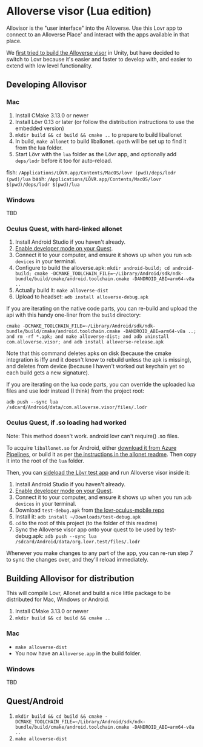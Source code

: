 # Alloverse visor (Lua edition)

Allovisor is the "user interface" into the Alloverse. Use this Lovr app to connect to an Alloverse Place' and interact with the apps available in that place.

We [first tried to build the Alloverse visor](https://github.com/alloverse/allovisor)
in Unity, but have decided to switch to Lovr because it's easier and faster to develop
with, and easier to extend with low level functionality.

## Developing Allovisor

### Mac

1. Install CMake 3.13.0 or newer
2. Install Lövr 0.13 or later (or follow the distribution instructions to use the embedded version)
3. `mkdir build && cd build && cmake ..` to prepare to build liballonet
4. In build, `make allonet` to build liballonet. `cpath` will be set up to find it from the lua folder.
5. Start Lövr with the `lua` folder as the Lövr app, and optionally add `deps/lodr` before it
   too for auto-reload.

fish: `/Applications/LÖVR.app/Contents/MacOS/lovr (pwd)/deps/lodr (pwd)/lua`
bash: `/Applications/LÖVR.app/Contents/MacOS/lovr $(pwd)/deps/lodr $(pwd)/lua`

### Windows

TBD

### Oculus Quest, with hard-linked allonet

1. Install Android Studio if you haven't already.
2. [Enable developer mode on your Quest](https://developer.oculus.com/documentation/quest/latest/concepts/mobile-device-setup-quest/).
3. Connect it to your computer, and ensure it shows up when you run `adb devices` in your terminal.
4. Configure to build the alloverse.apk: `mkdir android-build; cd android-build; cmake -DCMAKE_TOOLCHAIN_FILE=~/Library/Android/sdk/ndk-bundle/build/cmake/android.toolchain.cmake -DANDROID_ABI=arm64-v8a ..`
5. Actually build it: `make alloverse-dist`
6. Upload to headset: `adb install alloverse-debug.apk`

If you are iterating on the native code parts, you can re-build and upload the api with this handy one-liner
from the `build` directory:

`cmake -DCMAKE_TOOLCHAIN_FILE=~/Library/Android/sdk/ndk-bundle/build/cmake/android.toolchain.cmake -DANDROID_ABI=arm64-v8a ..; and rm -rf *.apk; and make alloverse-dist; and adb uninstall com.alloverse.visor; and adb install alloverse-release.apk`

Note that this command deletes apks on disk (because the cmake integration is iffy and it doesn't know
to rebuild unless the apk is missing), and deletes from device (because I haven't worked out keychain yet
so each build gets a new signature).

If you are iterating on the lua code parts, you can override the uploaded lua files and use lodr instead
(I think) from the project root:

`adb push --sync lua /sdcard/Android/data/com.alloverse.visor/files/.lodr`

### Oculus Quest, if .so loading had worked

Note: This method doesn't work. android lovr can't require() .so files.

To acquire `liballonet.so` for Android, either
[download it from Azure Pipelines](https://github.com/alloverse/allonet#download-allonet), or build
it as per [the instructions in the allonet readme](https://github.com/alloverse/allonet#developing-for-android).
Then copy it into the root of the `lua` folder.

Then, you can [sideload the Lövr test app](https://lovr.org/docs/Getting_Started_(Android))
and run Alloverse visor inside it:

1. Install Android Studio if you haven't already.
2. [Enable developer mode on your Quest](https://developer.oculus.com/documentation/quest/latest/concepts/mobile-device-setup-quest/).
3. Connect it to your computer, and ensure it shows up when you run `adb devices` in your terminal.
4. Download `test-debug.apk` from [the lovr-oculus-mobile repo](https://github.com/mcclure/lovr-oculus-mobile/releases)
5. Install it: `adb install ~/Downloads/test-debug.apk`
6. `cd` to the root of this project (to the folder of this readme)
7. Sync the Alloverse visor app onto your quest to be used by test-debug.apk:
   `adb push --sync lua /sdcard/Android/data/org.lovr.test/files/.lodr`

Whenever you make changes to any part of the app, you can re-run step 7 to sync the changes
over, and they'll reload immediately.

## Building Allovisor for distribution

This will compile Lovr, Allonet and build a nice little package to be distributed
for Mac, Windows or Android.

1. Install CMake 3.13.0 or newer
2. `mkdir build && cd build && cmake ..`

### Mac

* `make alloverse-dist`
* You now have an `Alloverse.app` in the build folder.

### Windows

TBD

## Quest/Android

1. `mkdir build && cd build && cmake -DCMAKE_TOOLCHAIN_FILE=~/Library/Android/sdk/ndk-bundle/build/cmake/android.toolchain.cmake -DANDROID_ABI=arm64-v8a ..`
2. `make alloverse-dist`